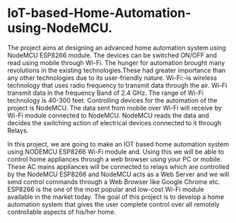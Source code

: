 # IoT-based-Home-Automation-using-NodeMCU.

The project aims at designing an advanced home automation system using NodeMCU ESP8266 module. The devices can be
switched ON/OFF and read using mobile through Wi-Fi. The hunger for automation brought many revolutions in the existing
technologies.These had greater importance than any other technologies due to its user-friendly nature.
Wi-Fi:-is wireless technology that uses radio frequency to transmit data through the air. Wi-Fi transmit data in the frequency
Band of 2.4 GHz. The range of Wi-Fi technology is 40-300 feet.
Controlling devices for the automation of the project is NodeMCU. The data sent from mobile over Wi-Fi will receive by Wi-Fi
module connected to NodeMCU. NodeMCU reads the data and decides the switching action of electrical devices connected to it
through Relays.

In this project, we are going to make an IOT based home automation system using NODEMCU ESP8266 Wi-Fi module and.
Using this we will be able to control home appliances through a web browser using your PC or mobile. These AC mains
appliances will be connected to relays which are controlled by the NodeMCU ESP8266 and NodeMCU acts as a Web Server and
we will send control commands through a Web Browser like Google Chrome etc. ESP8266 is the one of the most popular and
low-cost Wi-Fi module available in the market today. The goal of this project is to develop a home automation system that gives
the user complete control over all remotely controllable aspects of his/her home.
